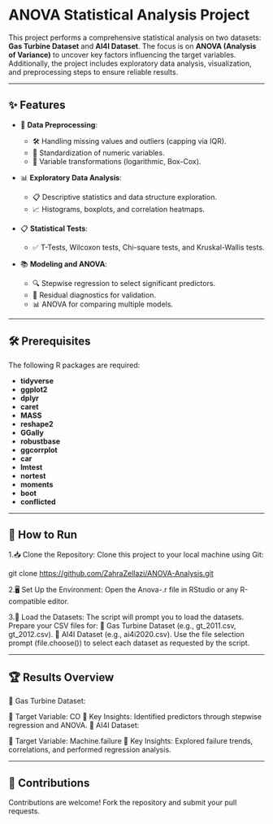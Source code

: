   # ANOVA Statistical Analysis Project 

This project performs a comprehensive statistical analysis on two datasets: **Gas Turbine Dataset** and **AI4I Dataset**. The focus is on **ANOVA (Analysis of Variance)** to uncover key factors influencing the target variables. Additionally, the project includes exploratory data analysis, visualization, and preprocessing steps to ensure reliable results.

---

## ✨ Features

- 🔄 **Data Preprocessing**:
  - 🛠️ Handling missing values and outliers (capping via IQR).
  - 📏 Standardization of numeric variables.
  - 🧪 Variable transformations (logarithmic, Box-Cox).
  
- 📊 **Exploratory Data Analysis**:
  - 📋 Descriptive statistics and data structure exploration.
  - 📈 Histograms, boxplots, and correlation heatmaps.
  
- 📋 **Statistical Tests**:
  - ✅ T-Tests, Wilcoxon tests, Chi-square tests, and Kruskal-Wallis tests.
  
- 📚 **Modeling and ANOVA**:
  - 🔍 Stepwise regression to select significant predictors.
  - 📐 Residual diagnostics for validation.
  - 📊 ANOVA for comparing multiple models.

---

## 🛠️ Prerequisites

The following R packages are required:

- **tidyverse**
- **ggplot2**
- **dplyr**
- **caret**
- **MASS**
- **reshape2**
- **GGally**
- **robustbase**
- **ggcorrplot**
- **car**
- **lmtest**
- **nortest**
- **moments**
- **boot**
- **conflicted**

---

## 🚀 How to Run

1.📥 Clone the Repository: Clone this project to your local machine using Git:

git clone https://github.com/ZahraZellazi/ANOVA-Analysis.git

2.🖥️ Set Up the Environment: Open the Anova-.r file in RStudio or any R-compatible editor.

3.📂 Load the Datasets: The script will prompt you to load the datasets. Prepare your CSV files for:
        💨 Gas Turbine Dataset (e.g., gt_2011.csv, gt_2012.csv).
        🤖 AI4I Dataset (e.g., ai4i2020.csv). Use the file selection prompt (file.choose()) to select each dataset as requested by the script.

---

## 🏆 Results Overview

💨 Gas Turbine Dataset:

🎯 Target Variable: CO
📝 Key Insights: Identified predictors through stepwise regression and ANOVA.
🤖 AI4I Dataset:

🎯 Target Variable: Machine.failure
📝 Key Insights: Explored failure trends, correlations, and performed regression analysis.

---

## 🤝 Contributions

Contributions are welcome! Fork the repository and submit your pull requests.

